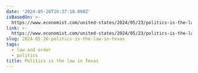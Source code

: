 ```yaml
---
date: '2024-05-26T16:37:18.000Z'
isBasedOn: >-
  https://www.economist.com/united-states/2024/05/23/politics-is-the-law-in-texas
link: >-
  https://www.economist.com/united-states/2024/05/23/politics-is-the-law-in-texas
slug: 2024-05-26-politics-is-the-law-in-texas
tags:
  - law and order
  - politics
title: Politics is the law in Texas
---
```

 
